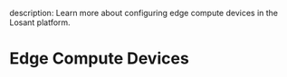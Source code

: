 description: Learn more about configuring edge compute devices in the Losant platform.

# Edge Compute Devices